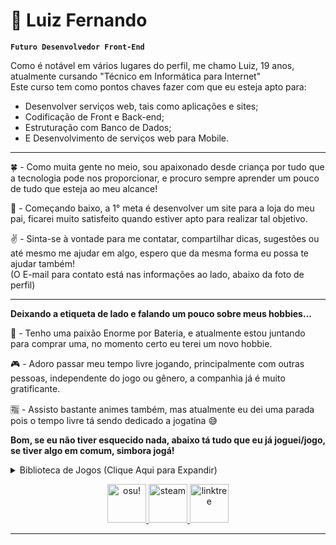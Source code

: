 # 🍃 Luiz Fernando

**`Futuro Desenvolvedor Front-End`**  

Como é notável em vários lugares do perfil, me chamo Luiz, 19 anos, atualmente cursando "Técnico em Informática para Internet"<br>
Este curso tem como pontos chaves fazer com que eu esteja apto para:
- Desenvolver serviços web, tais como aplicações e sites;
- Codificação de Front e Back-end;
- Estruturação com Banco de Dados;
- E Desenvolvimento de serviços web para Mobile.<br>

---

🍀 - Como muita gente no meio, sou apaixonado desde criança por tudo que a tecnologia pode nos proporcionar, e procuro sempre aprender um pouco de tudo que esteja ao meu alcance!

🚩 - Começando baixo, a 1° meta é desenvolver um site para a loja do meu pai, ficarei muito satisfeito quando estiver apto para realizar tal objetivo.

✌ - Sinta-se à vontade para me contatar, compartilhar dicas, sugestões ou até mesmo me ajudar em algo, espero que da mesma forma eu possa te ajudar também!<br>
(O E-mail para contato está nas informações ao lado, abaixo da foto de perfil)

---

**Deixando a etiqueta de lado e falando um pouco sobre meus hobbies...**

🥁 - Tenho uma paixão Enorme por Bateria, e atualmente estou juntando para comprar uma, no momento certo eu terei um novo hobbie.<br>

🎮 - Adoro passar meu tempo livre jogando, principalmente com outras pessoas, independente do jogo ou gênero, a companhia já é muito gratificante.<br>

🈯 - Assisto bastante animes também, mas atualmente eu dei uma parada pois o tempo livre tá sendo dedicado a jogatina 😅

**Bom, se eu não tiver esquecido nada, abaixo tá tudo que eu já joguei/jogo, se tiver algo em comum, simbora jogá!**
<details>
    <summary>Biblioteca de Jogos (Clique Aqui para Expandir)</summary>
    <img src="https://i.imgur.com/P9zonqm.png" alt="j1">
    <img src="https://i.imgur.com/p888lur.png" alt="j2">
    <img src="https://i.imgur.com/GAArDF5.png" alt="j3">
</details>

<p align="center">
    <a href="https://osu.ppy.sh/users/13374872"><img width="62px" alt="osu!" title="osu!" src="https://i.imgur.com/ojztpA8.png">
    <a href="https://steamcommunity.com/id/ntlxiin/"><img width="62px" alt="steam" title="steam" src="https://i.imgur.com/FMdnTXp.png">
    <a href="https://linktr.ee/liixz"><img width="62px" alt="linktree" title="linktree" src="https://i.imgur.com/Uxw28Hn.png">
</p>

---
